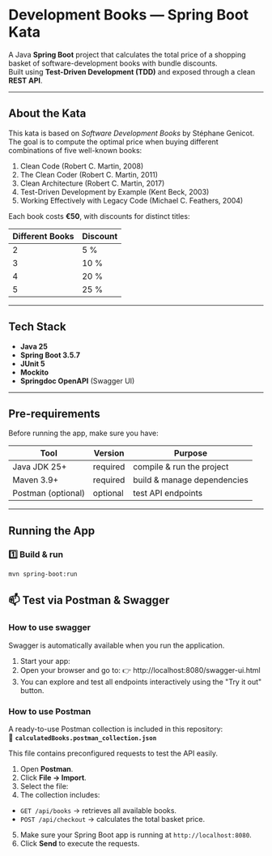 # Development Books — Spring Boot Kata

A Java **Spring Boot** project that calculates the total price of a shopping basket of software-development books with bundle discounts.  
Built using **Test-Driven Development (TDD)** and exposed through a clean **REST API**.

---

##  About the Kata

This kata is based on *Software Development Books* by Stéphane Genicot.  
The goal is to compute the optimal price when buying different combinations of five well-known books:

1. Clean Code (Robert C. Martin, 2008)
2. The Clean Coder (Robert C. Martin, 2011)
3. Clean Architecture (Robert C. Martin, 2017)
4. Test-Driven Development by Example (Kent Beck, 2003)
5. Working Effectively with Legacy Code (Michael C. Feathers, 2004)

Each book costs **€50**, with discounts for distinct titles:

| Different Books | Discount |
|-----------------|-----------|
| 2 | 5 % |
| 3 | 10 % |
| 4 | 20 % |
| 5 | 25 % |

---

## Tech Stack

- **Java 25**
- **Spring Boot 3.5.7**
- **JUnit 5**
- **Mockito**
- **Springdoc OpenAPI** (Swagger UI)

---

## Pre-requirements

Before running the app, make sure you have:

| Tool | Version | Purpose |
|------|----------|----------|
| Java JDK 25+| required | compile & run the project |
| Maven 3.9+ | required | build & manage dependencies |
| Postman (optional) | optional | test API endpoints |

---

##  Running the App

### 1️⃣ Build & run
```bash
mvn spring-boot:run

```
## 📫 Test via Postman & Swagger


### How to use swagger
Swagger is automatically available when you run the application.
1. Start your app:
2. Open your browser and go to:
   👉 http://localhost:8080/swagger-ui.html
3. You can explore and test all endpoints interactively using the "Try it out" button.
### How to use Postman
A ready-to-use Postman collection is included in this repository:  
📁 **`calculatedBooks.postman_collection.json`**

This file contains preconfigured requests to test the API easily.


1. Open **Postman**.
2. Click **File → Import**.
3. Select the file:
4. The collection includes:
- `GET /api/books` → retrieves all available books.
- `POST /api/checkout` → calculates the total basket price.
5. Make sure your Spring Boot app is running at `http://localhost:8080`.
6. Click **Send** to execute the requests.

